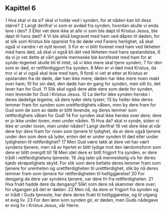 ## Kapittel 6

1 Hva skal vi da si? skal vi holde ved i synden, for at nåden kan bli dess større?
2 Langt derifra! vi som er avdød fra synden, hvordan skulle vi enda leve i den?
3 Eller vet dere ikke at alle vi som ble døpt til Kristus Jesus, ble døpt til hans død?
4 Vi ble altså begravet med ham ved dåpen til døden, for at slik som Kristus ble oppreist fra de døde ved Farens herlighet, så skal også vi vandre i et nytt levnet.
5 For er vi blitt forenet med ham ved likheten med hans død, så skal vi også bli det ved likheten med hans opstandelse,
6 da vi jo vet dette at vårt gamle menneske ble korsfestet med ham for at synde-legemet skulle bli til intet, så vi ikke mere skal tjene synden;
7 for den som er død, er rettferdiggjort fra synden.
8 Men er vi død med Kristus, da tror vi at vi også skal leve med ham,
9 fordi vi vet at etter at Kristus er opstanden fra de døde, dør han ikke mere; døden har ikke mere noen makt over ham;
10 for sin død, den døde han én gang for synden, men sitt liv, det lever han for Gud.
11 Slik skal også dere akte dere som døde for synden, men levende for Gud i Kristus Jesus.
12 La derfor ikke synden herske i deres dødelige legeme, så dere lyder dets lyster;
13 by heller ikke deres lemmer fram for synden som urettferdighets våben, men by dere fram for Gud som de som av døde er blitt levende, og deres lemmer som rettferdighets våben for Gud!
14 For synden skal ikke herske over dere; dere er jo ikke under loven, men under nåden.
15 Hva da? skal vi synde, siden vi ikke er under loven, men under nåden? Langt derifra!
16 vet dere ikke at når dere byr dere fram for noen som tjenere til lydighet, da er dere også tjenere under den som dere så lyder, enten det er under synden til død eller under lydigheten til rettferdighet?
17 Men Gud være takk at dere vel har vært syndens tjenere, men nå av hjertet er blitt lydige mot den lærdomsform som dere er blitt overgitt til!
18 Men idet dere er blitt frigjort fra synden, er dere trådt i rettferdighetens tjeneste.
19 Jeg taler på menneskelig vis for deres kjøds skrøpelighets skyld. For slik som dere befalte deres lemmer fram som tjenere for urenheten og urettferdigheten til urettferdighet, slik by nå deres lemmer fram som tjenere for rettferdigheten til helliggjørelse!
20 For dengang da dere var syndens tjenere, var dere fri fra rettferdigheten.
21 Hva frukt hadde dere da dengang? Slikt som dere nå skammer dere over; for utgangen på det er døden.
22 Men nå, da dere er frigjort fra synden og er trådt i Guds tjeneste, har dere deres frukt til helliggjørelse, og til utgang et evig liv.
23 For den lønn som synden gir, er døden, men Guds nådegave er evig liv i Kristus Jesus, vår Herre.
